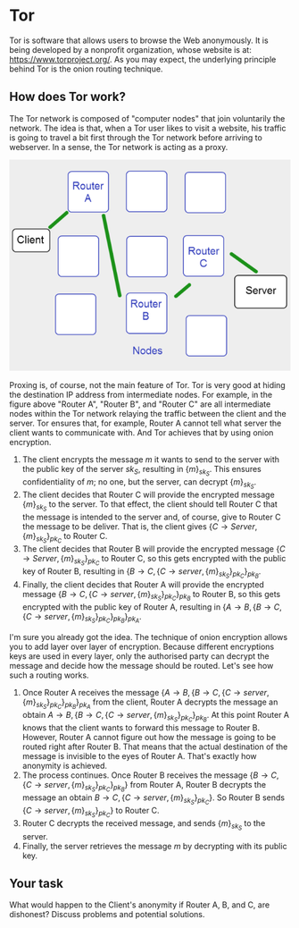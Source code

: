 # Tor

Tor is software that allows users to browse the Web anonymously. It is being developed by a nonprofit organization, whose website is at: https://www.torproject.org/. As you may expect, the underlying principle behind Tor is the onion routing technique. 


## How does Tor work?

The Tor network is composed of "computer nodes" that 
join voluntarily the network. The idea is that, when a Tor user likes to visit a website, his traffic is going to travel a bit first through the Tor network before arriving to webserver. In a sense, the Tor network is acting as a proxy. 

![GitHub Logo](./images/tor-routing.png)
<!---
(source: https://www.digitaltrends.com/computing/a-beginners-guide-to-tor-how-to-navigate-through-the-underground-internet/)
-->

Proxing is, of course, not the main feature of Tor. Tor is very good at hiding the destination IP address from intermediate nodes. For example, in the figure above "Router A", "Router B", and "Router C" are all intermediate nodes within the Tor network relaying the traffic between the client and the server. Tor ensures that, for example, Router A cannot tell what server the client wants to communicate with. And Tor achieves that by using onion encryption. 

1. The client encrypts the message $m$ it wants to send to the server with the public key of the server $sk_S$, resulting in $\{m\}_{sk_S}$. This ensures confidentiality of $m$; no one, but the server, can decrypt $\{m\}_{sk_S}$.
2. The client decides that Router C will provide the encrypted message $\{m\}_{sk_S}$ to the server. To that effect, the client should tell Router C that the message is intended to the server and, of course, give to Router C the message to be deliver. That is, the client gives $\{C \rightarrow Server, \{m\}_{sk_S}\}_{pk_C}$ to Router C. 
3. The client decides that Router B will provide the encrypted message $\{C \rightarrow Server, \{m\}_{sk_S}\}_{pk_C}$ to Router C, so this gets encrypted with the public key of Router B, resulting in $\{B \rightarrow C, \{C \rightarrow server, \{m\}_{sk_S}\}_{pk_C}\}_{pk_B}$.
4. Finally, the client decides that Router A will provide the encrypted message $\{B \rightarrow C, \{C \rightarrow server, \{m\}_{sk_S}\}_{pk_C}\}_{pk_B}$ to Router B, so this gets encrypted with the public key of Router A, resulting in $\{A \rightarrow B, \{B \rightarrow C, \{C \rightarrow server, \{m\}_{sk_S}\}_{pk_C}\}_{pk_B}\}_{pk_A}$.

I'm sure you already got the idea. The technique of onion encryption allows you to add layer over layer of encryption. Because different encryptions keys are used in every layer, only the authorised party can decrypt the message and decide how the message should be routed. Let's see how such a routing works. 

1. Once Router A receives the message $\{A \rightarrow B, \{B \rightarrow C, \{C \rightarrow server, \{m\}_{sk_S}\}_{pk_C}\}_{pk_B}\}_{pk_A}$ from the client, Router A decrypts the message an obtain $A \rightarrow B, \{B \rightarrow C, \{C \rightarrow server, \{m\}_{sk_S}\}_{pk_C}\}_{pk_B}$. At this point Router A knows that the client wants to forward this message to Router B. However, Router A cannot figure out how the message is going to be routed right after Router B. That means that the actual destination of the message is invisible to the eyes of Router A. That's exactly how anonymity is achieved. 
2. The process continues. Once Router B receives the message $\{B \rightarrow C, \{C \rightarrow server, \{m\}_{sk_S}\}_{pk_C}\}_{pk_B}\}$ from Router A, Router B decrypts the message an obtain $B \rightarrow C, \{C \rightarrow server, \{m\}_{sk_S}\}_{pk_C}\}$. So Router B sends $\{C \rightarrow server, \{m\}_{sk_S}\}_{pk_C}\}$ to Router C. 
3. Router C decrypts the received message, and sends $\{m\}_{sk_S}$ to the server. 
4. Finally, the server retrieves the message $m$ by decrypting with its public key. 


## Your task

What would happen to the Client's anonymity if Router A, B, and C, are dishonest? Discuss problems and potential solutions.